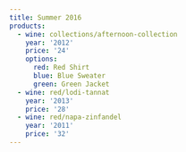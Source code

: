 ```yaml
---
title: Summer 2016
products:
  - wine: collections/afternoon-collection
    year: '2012'
    price: '24'
    options:
      red: Red Shirt
      blue: Blue Sweater
      green: Green Jacket
  - wine: red/lodi-tannat
    year: '2013'
    price: '28'
  - wine: red/napa-zinfandel
    year: '2011'
    price: '32'
---
```




